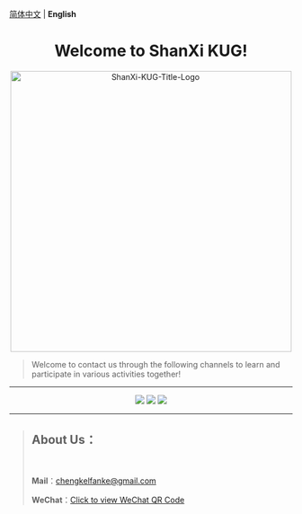 
[简体中文](./README.md) | **English**

<h1 stype="font-weight: 700; text-align: center;" align="center">Welcome to ShanXi KUG!</h1>

<p align="center">
  <img src="https://github.com/user-attachments/assets/d651ddbd-5bd4-49c5-b9dd-3821b46959b4" align="middle" width="500" alt="ShanXi-KUG-Title-Logo">
<p>

> Welcome to contact us through the following channels to learn and participate in various activities together!

--------

<p align="center">
  <a href="https://github.com/ShanXi-KUG/shanxi-kug.github.io/graphs/contributors"><img src="https://img.shields.io/github/contributors/ShanXi-KUG/shanxi-kug.github.io?color=9ea"></a>
  <a href="https://github.com/ShanXi-KUG/shanxi-kug.github.io/commits"><img src="https://img.shields.io/github/commit-activity/m/ShanXi-KUG/shanxi-kug.github.io?color=3af"></a>
  <a href="https://github.com/ShanXi-KUG/shanxi-kug.github.io/issues"><img src="https://img.shields.io/github/issues/ShanXi-KUG/shanxi-kug.github.io?color=9cc"></a>
</p>

--------

> ## About Us：
>
> <br/>
> 
> **Mail**：[chengkelfanke@gmail.com](mailto:chengkelfanke@gmail.com)
> 
> **WeChat**：[Click to view WeChat QR Code](https://github.com/user-attachments/assets/5ba49f32-05ef-473a-b0df-a95efe3d0d61)

